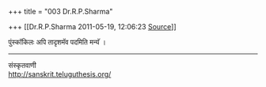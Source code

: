 +++
title = "003 Dr.R.P.Sharma"

+++
[[Dr.R.P.Sharma	2011-05-19, 12:06:23 [Source](https://groups.google.com/g/samskrita/c/co0u_ppkj3Y)]]



पुंस्कॉकिलः अपि तादृशमॅव पदमिति मन्यॅ ।

------------------------------------------------------------------------------

संस्कृतवाणी  
<http://sanskrit.teluguthesis.org/>

